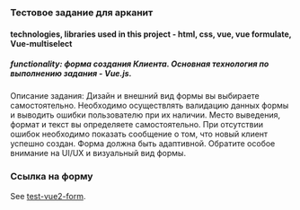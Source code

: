 ### Тестовое задание для арканит 

#### technologies, libraries used in this project - html, css, vue, vue formulate, Vue-multiselect
##### functionality: форма создания Клиента. Основная технология по выполнению задания - Vue.js.
Описание задания:
Дизайн и внешний вид формы вы выбираете самостоятельно.
Необходимо осуществлять валидацию данных формы и выводить ошибки пользователю при их наличии. Место выведения, формат и текст вы определяете самостоятельно.
При отсутствии ошибок необходимо показать сообщение о том, что новый клиент успешно создан.
Форма должна быть адаптивной.
Обратите особое внимание на UI/UX и визуальный вид формы.



### Ссылка на форму
See [test-vue2-form](https://test-form-vue.web.app/).
